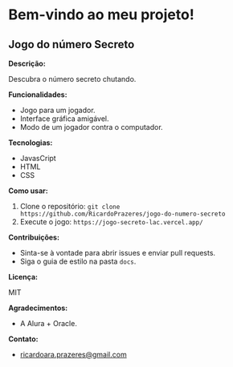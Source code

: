 #  Bem-vindo ao meu projeto!

##  Jogo do número Secreto

**Descrição:**

Descubra o número secreto chutando.

**Funcionalidades:**

* Jogo para um jogador.
* Interface gráfica amigável.
* Modo de um jogador contra o computador.

**Tecnologias:**

* JavasCript
* HTML
* CSS

**Como usar:**

1. Clone o repositório: `git clone https://github.com/RicardoPrazeres/jogo-do-numero-secreto`
3. Execute o jogo: `https://jogo-secreto-lac.vercel.app/`

**Contribuições:**

* Sinta-se à vontade para abrir issues e enviar pull requests.
* Siga o guia de estilo na pasta `docs`.

**Licença:**

MIT

**Agradecimentos:**

* A Alura + Oracle.

**Contato:**

* ricardoara.prazeres@gmail.com
